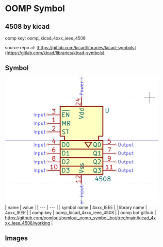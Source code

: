 # OOMP Symbol  
## 4508  by kicad  
  
oomp key: oomp_kicad_4xxx_ieee_4508  
  
source repo at: [https://gitlab.com/kicad/libraries/kicad-symbols](https://gitlab.com/kicad/libraries/kicad-symbols)  
## Symbol  
  
[![working.png](working_600.png)](working.png)  
| name | value | 
| --- | --- | 
| symbol name | 4xxx_IEEE | 
| library name | 4xxx_IEEE | 
| oomp key | oomp_kicad_4xxx_ieee_4508 | 
| oomp bot github | https://github.com/oomlout/oomlout_oomp_symbol_bot/tree/main/kicad_4xxx_ieee_4508/working | 
## Images  
